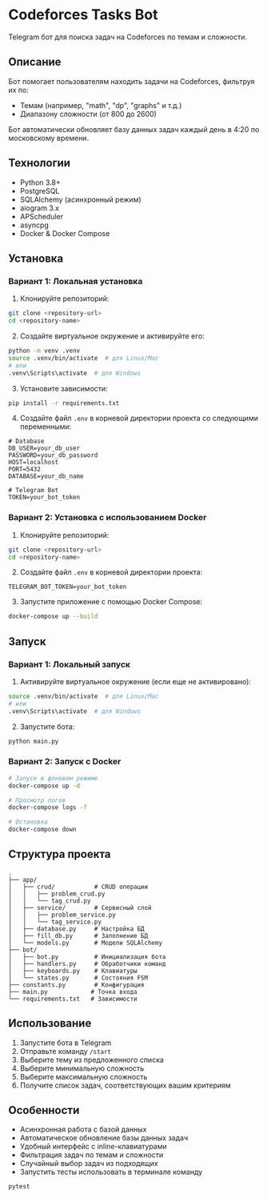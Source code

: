 # Codeforces Tasks Bot

Telegram бот для поиска задач на Codeforces по темам и сложности.

## Описание

Бот помогает пользователям находить задачи на Codeforces, фильтруя их по:

- Темам (например, "math", "dp", "graphs" и т.д.)
- Диапазону сложности (от 800 до 2600)

Бот автоматически обновляет базу данных задач каждый день в 4:20 по московскому времени.

## Технологии

- Python 3.8+
- PostgreSQL
- SQLAlchemy (асинхронный режим)
- aiogram 3.x
- APScheduler
- asyncpg
- Docker & Docker Compose

## Установка

### Вариант 1: Локальная установка

1. Клонируйте репозиторий:

```bash
git clone <repository-url>
cd <repository-name>
```

2. Создайте виртуальное окружение и активируйте его:

```bash
python -m venv .venv
source .venv/bin/activate  # для Linux/Mac
# или
.venv\Scripts\activate  # для Windows
```

3. Установите зависимости:

```bash
pip install -r requirements.txt
```

4. Создайте файл `.env` в корневой директории проекта со следующими переменными:

```env
# Database
DB_USER=your_db_user
PASSWORD=your_db_password
HOST=localhost
PORT=5432
DATABASE=your_db_name

# Telegram Bot
TOKEN=your_bot_token
```

### Вариант 2: Установка с использованием Docker

1. Клонируйте репозиторий:

```bash
git clone <repository-url>
cd <repository-name>
```

2. Создайте файл `.env` в корневой директории проекта:

```env
TELEGRAM_BOT_TOKEN=your_bot_token
```

3. Запустите приложение с помощью Docker Compose:

```bash
docker-compose up --build
```

## Запуск

### Вариант 1: Локальный запуск

1. Активируйте виртуальное окружение (если еще не активировано):

```bash
source .venv/bin/activate  # для Linux/Mac
# или
.venv\Scripts\activate  # для Windows
```

2. Запустите бота:

```bash
python main.py
```

### Вариант 2: Запуск с Docker

```bash
# Запуск в фоновом режиме
docker-compose up -d

# Просмотр логов
docker-compose logs -f

# Остановка
docker-compose down
```

## Структура проекта

```
.
├── app/
│   ├── crud/           # CRUD операции
│   │   ├── problem_crud.py
│   │   └── tag_crud.py
│   ├── service/        # Сервисный слой
│   │   ├── problem_service.py
│   │   └── tag_service.py
│   ├── database.py     # Настройка БД
│   ├── fill_db.py      # Заполнение БД
│   └── models.py       # Модели SQLAlchemy
├── bot/
│   ├── bot.py          # Инициализация бота
│   ├── handlers.py     # Обработчики команд
│   ├── keyboards.py    # Клавиатуры
│   └── states.py       # Состояния FSM
├── constants.py        # Конфигурация
├── main.py            # Точка входа
└── requirements.txt   # Зависимости
```

## Использование

1. Запустите бота в Telegram
2. Отправьте команду `/start`
3. Выберите тему из предложенного списка
4. Выберите минимальную сложность
5. Выберите максимальную сложность
6. Получите список задач, соответствующих вашим критериям

## Особенности

- Асинхронная работа с базой данных
- Автоматическое обновление базы данных задач
- Удобный интерфейс с inline-клавиатурами
- Фильтрация задач по темам и сложности
- Случайный выбор задач из подходящих
- Запустить тесты использовать в терминале команду

```bash
pytest
```
